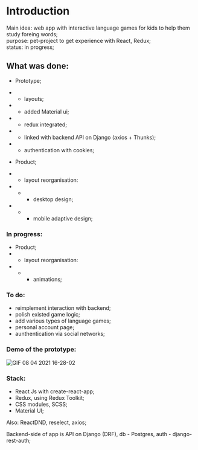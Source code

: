 # Introduction

Main idea: web app with interactive language games for kids to help them study foreing words;\
purpose: pet-project to get experience with React, Redux;\
status: in progress;

## What was done:
- Prototype;
- - layouts;
- - added Material ui;
- - redux integrated;
- - linked with backend API on Django (axios + Thunks);
- - authentication with cookies;

- Product;
- - layout reorganisation:
- - - desktop design;
- - - mobile adaptive design;

### In progress:
- Product;
- - layout reorganisation:
- - - animations;

### To do:
- reimplement interaction with backend;
- polish existed game logic;
- add various types of language games;
- personal account page;
- aunthentication via social networks;

### Demo of the prototype:
![GIF 08 04 2021 16-28-02](https://user-images.githubusercontent.com/68167873/114035892-365d7200-9888-11eb-8fdf-a5d70ca7a41b.gif)

### Stack:
- React Js with create-react-app;
- Redux, using Redux Toolkit;
- CSS modules, SCSS;
- Material UI;

Also: ReactDND, reselect, axios;

Backend-side of app is API on Django (DRF), db - Postgres, auth - django-rest-auth;
